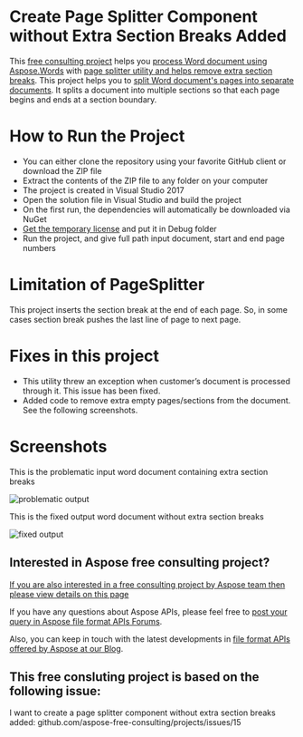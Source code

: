 # Create Page Splitter Component without Extra Section Breaks Added

This [free consulting project](https://aspose-free-consulting.github.io/) helps you [process Word document using Aspose.Words](https://products.aspose.com/words) with [page splitter utility and helps remove extra section breaks](https://docs.aspose.com/display/wordsnet/Working+with+Sections). This project helps you to [split Word document's pages into separate documents](https://github.com/aspose-free-consulting/create-page-splitter-component-without-extra-section-breaks-added/blob/master/PageSplitter/PageSplitter.cs). It splits a document into multiple sections so that each page begins and ends at a section boundary.

# How to Run the Project

* You can either clone the repository using your favorite GitHub client or download the ZIP file
* Extract the contents of the ZIP file to any folder on your computer
* The project is created in Visual Studio 2017
*	Open the solution file in Visual Studio and build the project
*	On the first run, the dependencies will automatically be downloaded via NuGet
*	[Get the temporary license](https://purchase.aspose.com/temporary-license) and put it in Debug folder
*	Run the project, and give full path input document, start and end page numbers


# Limitation of PageSplitter

This project inserts the section break at the end of each page. So, in some cases section break pushes the last line of page to next page. 

# Fixes in this project

* This utility threw an exception when customer’s document is processed through it. This issue has been fixed.
* Added code to remove extra empty pages/sections from the document. See the following screenshots.


# Screenshots

This is the problematic input word document containing extra section breaks 

![problematic output](https://user-images.githubusercontent.com/1214951/68274359-b88da980-008a-11ea-9c25-a196e8f8084b.png)

This is the fixed output word document without extra section breaks

![fixed output](https://user-images.githubusercontent.com/1214951/68274357-b7f51300-008a-11ea-958e-ce3b591ffe4e.png)



## Interested in Aspose free consulting project?
[If you are also interested in a free consulting project by Aspose team then please view details on this page](https://aspose-free-consulting.github.io/)

If you have any questions about Aspose APIs, please feel free to [post your query in Aspose file format APIs Forums](https://forum.aspose.com/). 

Also, you can keep in touch with the latest developments in [file format APIs offered by Aspose at our Blog](https://blog.aspose.com/). 

## This free consluting project is based on the following issue:
I want to create a page splitter component without extra section breaks added: github.com/aspose-free-consulting/projects/issues/15
